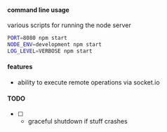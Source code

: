 
#### command line usage

various scripts for running the node server

```bash
PORT=8080 npm start
NODE_ENV=development npm start  
LOG_LEVEL=VERBOSE npm start     
```


#### features

- ability to execute remote operations via socket.io


#### TODO

- [ ] - graceful shutdown if stuff crashes